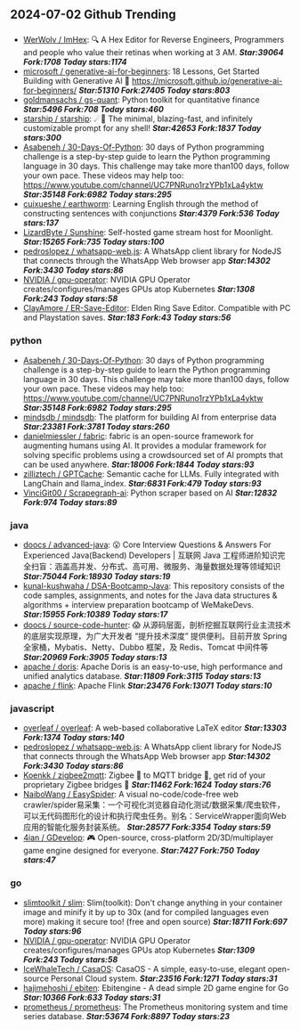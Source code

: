 ## 2024-07-02 Github Trending

### 
* [WerWolv / ImHex](https://github.com/WerWolv/ImHex): 🔍 A Hex Editor for Reverse Engineers, Programmers and people who value their retinas when working at 3 AM. ***Star:39064 Fork:1708 Today stars:1174***
* [microsoft / generative-ai-for-beginners](https://github.com/microsoft/generative-ai-for-beginners): 18 Lessons, Get Started Building with Generative AI 🔗 https://microsoft.github.io/generative-ai-for-beginners/ ***Star:51310 Fork:27405 Today stars:803***
* [goldmansachs / gs-quant](https://github.com/goldmansachs/gs-quant): Python toolkit for quantitative finance ***Star:5496 Fork:708 Today stars:460***
* [starship / starship](https://github.com/starship/starship): ☄🌌️ The minimal, blazing-fast, and infinitely customizable prompt for any shell! ***Star:42653 Fork:1837 Today stars:300***
* [Asabeneh / 30-Days-Of-Python](https://github.com/Asabeneh/30-Days-Of-Python): 30 days of Python programming challenge is a step-by-step guide to learn the Python programming language in 30 days. This challenge may take more than100 days, follow your own pace. These videos may help too: https://www.youtube.com/channel/UC7PNRuno1rzYPb1xLa4yktw ***Star:35148 Fork:6982 Today stars:295***
* [cuixueshe / earthworm](https://github.com/cuixueshe/earthworm): Learning English through the method of constructing sentences with conjunctions ***Star:4379 Fork:536 Today stars:137***
* [LizardByte / Sunshine](https://github.com/LizardByte/Sunshine): Self-hosted game stream host for Moonlight. ***Star:15265 Fork:735 Today stars:100***
* [pedroslopez / whatsapp-web.js](https://github.com/pedroslopez/whatsapp-web.js): A WhatsApp client library for NodeJS that connects through the WhatsApp Web browser app ***Star:14302 Fork:3430 Today stars:86***
* [NVIDIA / gpu-operator](https://github.com/NVIDIA/gpu-operator): NVIDIA GPU Operator creates/configures/manages GPUs atop Kubernetes ***Star:1308 Fork:243 Today stars:58***
* [ClayAmore / ER-Save-Editor](https://github.com/ClayAmore/ER-Save-Editor): Elden Ring Save Editor. Compatible with PC and Playstation saves. ***Star:183 Fork:43 Today stars:56***

### python
* [Asabeneh / 30-Days-Of-Python](https://github.com/Asabeneh/30-Days-Of-Python): 30 days of Python programming challenge is a step-by-step guide to learn the Python programming language in 30 days. This challenge may take more than100 days, follow your own pace. These videos may help too: https://www.youtube.com/channel/UC7PNRuno1rzYPb1xLa4yktw ***Star:35148 Fork:6982 Today stars:295***
* [mindsdb / mindsdb](https://github.com/mindsdb/mindsdb): The platform for building AI from enterprise data ***Star:23381 Fork:3781 Today stars:260***
* [danielmiessler / fabric](https://github.com/danielmiessler/fabric): fabric is an open-source framework for augmenting humans using AI. It provides a modular framework for solving specific problems using a crowdsourced set of AI prompts that can be used anywhere. ***Star:18006 Fork:1844 Today stars:93***
* [zilliztech / GPTCache](https://github.com/zilliztech/GPTCache): Semantic cache for LLMs. Fully integrated with LangChain and llama_index. ***Star:6831 Fork:479 Today stars:93***
* [VinciGit00 / Scrapegraph-ai](https://github.com/VinciGit00/Scrapegraph-ai): Python scraper based on AI ***Star:12832 Fork:974 Today stars:89***

### java
* [doocs / advanced-java](https://github.com/doocs/advanced-java): 😮 Core Interview Questions & Answers For Experienced Java(Backend) Developers | 互联网 Java 工程师进阶知识完全扫盲：涵盖高并发、分布式、高可用、微服务、海量数据处理等领域知识 ***Star:75044 Fork:18930 Today stars:19***
* [kunal-kushwaha / DSA-Bootcamp-Java](https://github.com/kunal-kushwaha/DSA-Bootcamp-Java): This repository consists of the code samples, assignments, and notes for the Java data structures & algorithms + interview preparation bootcamp of WeMakeDevs. ***Star:15955 Fork:10389 Today stars:17***
* [doocs / source-code-hunter](https://github.com/doocs/source-code-hunter): 😱 从源码层面，剖析挖掘互联网行业主流技术的底层实现原理，为广大开发者 “提升技术深度” 提供便利。目前开放 Spring 全家桶，Mybatis、Netty、Dubbo 框架，及 Redis、Tomcat 中间件等 ***Star:20969 Fork:3905 Today stars:13***
* [apache / doris](https://github.com/apache/doris): Apache Doris is an easy-to-use, high performance and unified analytics database. ***Star:11809 Fork:3115 Today stars:13***
* [apache / flink](https://github.com/apache/flink): Apache Flink ***Star:23476 Fork:13071 Today stars:10***

### javascript
* [overleaf / overleaf](https://github.com/overleaf/overleaf): A web-based collaborative LaTeX editor ***Star:13303 Fork:1374 Today stars:140***
* [pedroslopez / whatsapp-web.js](https://github.com/pedroslopez/whatsapp-web.js): A WhatsApp client library for NodeJS that connects through the WhatsApp Web browser app ***Star:14302 Fork:3430 Today stars:86***
* [Koenkk / zigbee2mqtt](https://github.com/Koenkk/zigbee2mqtt): Zigbee 🐝 to MQTT bridge 🌉, get rid of your proprietary Zigbee bridges 🔨 ***Star:11462 Fork:1624 Today stars:76***
* [NaiboWang / EasySpider](https://github.com/NaiboWang/EasySpider): A visual no-code/code-free web crawler/spider易采集：一个可视化浏览器自动化测试/数据采集/爬虫软件，可以无代码图形化的设计和执行爬虫任务。别名：ServiceWrapper面向Web应用的智能化服务封装系统。 ***Star:28577 Fork:3354 Today stars:59***
* [4ian / GDevelop](https://github.com/4ian/GDevelop): 🎮 Open-source, cross-platform 2D/3D/multiplayer game engine designed for everyone. ***Star:7427 Fork:750 Today stars:47***

### go
* [slimtoolkit / slim](https://github.com/slimtoolkit/slim): Slim(toolkit): Don't change anything in your container image and minify it by up to 30x (and for compiled languages even more) making it secure too! (free and open source) ***Star:18711 Fork:697 Today stars:96***
* [NVIDIA / gpu-operator](https://github.com/NVIDIA/gpu-operator): NVIDIA GPU Operator creates/configures/manages GPUs atop Kubernetes ***Star:1309 Fork:243 Today stars:58***
* [IceWhaleTech / CasaOS](https://github.com/IceWhaleTech/CasaOS): CasaOS - A simple, easy-to-use, elegant open-source Personal Cloud system. ***Star:23516 Fork:1271 Today stars:31***
* [hajimehoshi / ebiten](https://github.com/hajimehoshi/ebiten): Ebitengine - A dead simple 2D game engine for Go ***Star:10366 Fork:633 Today stars:31***
* [prometheus / prometheus](https://github.com/prometheus/prometheus): The Prometheus monitoring system and time series database. ***Star:53674 Fork:8897 Today stars:23***
